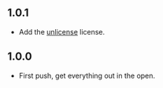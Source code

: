 ## **1.0.1**
- Add the [unlicense](http://unlicense.org) license.

## **1.0.0**
- First push, get everything out in the open.